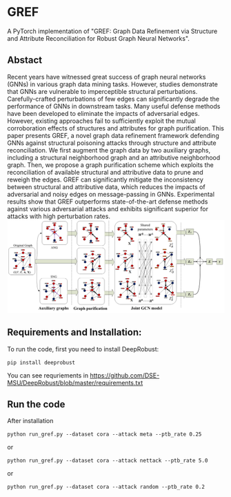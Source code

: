 # GREF
A PyTorch implementation of "GREF: Graph Data Refinement via Structure and Attribute Reconciliation for Robust Graph Neural Networks".
## Abstact
Recent years have witnessed great success of graph neural networks (GNNs) in various graph data mining tasks. However, studies demonstrate that GNNs are vulnerable to imperceptible structural perturbations. Carefully-crafted perturbations of few edges can significantly degrade the performance of GNNs in downstream tasks. Many useful defense methods have been developed to eliminate the impacts of adversarial edges. However, existing approaches fail to sufficiently exploit the mutual corroboration effects of structures and attributes for graph purification. This paper presents GREF, a novel graph data refinement framework defending GNNs against structural poisoning attacks through structure and attribute reconciliation. We first augment the graph data by two auxiliary graphs, including a structural neighborhood graph and an attributive neighborhood graph. Then, we propose a graph purification scheme which exploits the reconciliation of available structural and attributive data to prune and reweigh the edges. GREF can significantly mitigate the inconsistency between structural and attributive data, which reduces the impacts of adversarial and noisy edges on message-passing in GNNs. Experimental results show that GREF outperforms state-of-the-art defense methods against various adversarial attacks and exhibits significant superior for attacks with high perturbation rates. 
![](./GREF.PNG)
## Requirements and Installation:
To run the code, first you need to install DeepRobust:
```
pip install deeprobust
```
You can see requriements in https://github.com/DSE-MSU/DeepRobust/blob/master/requirements.txt

## Run the code
After installation
```
python run_gref.py --dataset cora --attack meta --ptb_rate 0.25
```
or
```
python run_gref.py --dataset cora --attack nettack --ptb_rate 5.0
```
or
```
python run_gref.py --dataset cora --attack random --ptb_rate 0.2
```